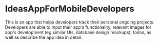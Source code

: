 # IdeasAppForMobileDevelopers

This is an app that helps developers track their personal ongoing projects. 
Developers are able to input their app's functionality, relevant images for app's development (eg similar UIs, database design mockups), todos, as well as describe the app idea in detail.
